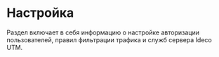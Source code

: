 # Настройка

Раздел включает в себя информацию о настройке авторизации пользователей, правил фильтрации трафика и служб сервера Ideco UTM.

